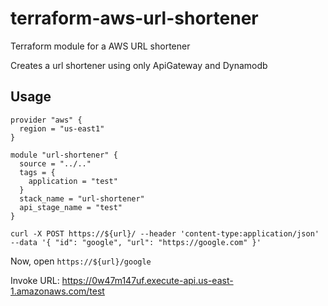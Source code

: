 # terraform-aws-url-shortener

Terraform module for a AWS URL shortener

Creates a url shortener using only ApiGateway and Dynamodb


## Usage
```
provider "aws" {
  region = "us-east1"
}

module "url-shortener" {
  source = "../.."
  tags = {
    application = "test"
  }
  stack_name = "url-shortener"
  api_stage_name = "test"
}
```

```
curl -X POST https://${url}/ --header 'content-type:application/json' --data '{ "id": "google", "url": "https://google.com" }'
```

Now, open `https://${url}/google`

 Invoke URL: https://0w47m147uf.execute-api.us-east-1.amazonaws.com/test
